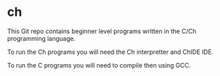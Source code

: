 # ch
This Git repo contains beginner level programs written in the C/Ch programming language. 

To run the Ch programs you will need the Ch interpretter and ChIDE IDE.

To run the C programs you will need to compile then using GCC.
